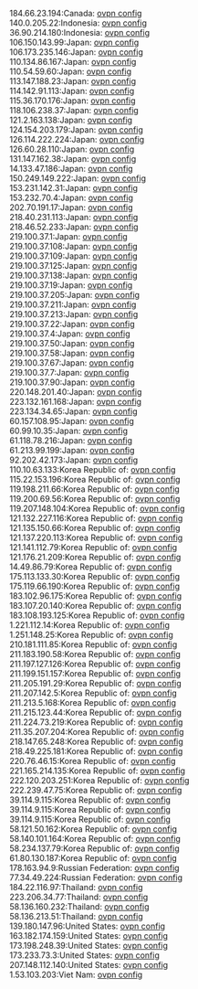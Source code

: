 184.66.23.194:Canada: [ovpn config](vpn/184_66_23_194.ovpn)  
140.0.205.22:Indonesia: [ovpn config](vpn/140_0_205_22.ovpn)  
36.90.214.180:Indonesia: [ovpn config](vpn/36_90_214_180.ovpn)  
106.150.143.99:Japan: [ovpn config](vpn/106_150_143_99.ovpn)  
106.173.235.146:Japan: [ovpn config](vpn/106_173_235_146.ovpn)  
110.134.86.167:Japan: [ovpn config](vpn/110_134_86_167.ovpn)  
110.54.59.60:Japan: [ovpn config](vpn/110_54_59_60.ovpn)  
113.147.188.23:Japan: [ovpn config](vpn/113_147_188_23.ovpn)  
114.142.91.113:Japan: [ovpn config](vpn/114_142_91_113.ovpn)  
115.36.170.176:Japan: [ovpn config](vpn/115_36_170_176.ovpn)  
118.106.238.37:Japan: [ovpn config](vpn/118_106_238_37.ovpn)  
121.2.163.138:Japan: [ovpn config](vpn/121_2_163_138.ovpn)  
124.154.203.179:Japan: [ovpn config](vpn/124_154_203_179.ovpn)  
126.114.222.224:Japan: [ovpn config](vpn/126_114_222_224.ovpn)  
126.60.28.110:Japan: [ovpn config](vpn/126_60_28_110.ovpn)  
131.147.162.38:Japan: [ovpn config](vpn/131_147_162_38.ovpn)  
14.133.47.186:Japan: [ovpn config](vpn/14_133_47_186.ovpn)  
150.249.149.222:Japan: [ovpn config](vpn/150_249_149_222.ovpn)  
153.231.142.31:Japan: [ovpn config](vpn/153_231_142_31.ovpn)  
153.232.70.4:Japan: [ovpn config](vpn/153_232_70_4.ovpn)  
202.70.191.17:Japan: [ovpn config](vpn/202_70_191_17.ovpn)  
218.40.231.113:Japan: [ovpn config](vpn/218_40_231_113.ovpn)  
218.46.52.233:Japan: [ovpn config](vpn/218_46_52_233.ovpn)  
219.100.37.1:Japan: [ovpn config](vpn/219_100_37_1.ovpn)  
219.100.37.108:Japan: [ovpn config](vpn/219_100_37_108.ovpn)  
219.100.37.109:Japan: [ovpn config](vpn/219_100_37_109.ovpn)  
219.100.37.125:Japan: [ovpn config](vpn/219_100_37_125.ovpn)  
219.100.37.138:Japan: [ovpn config](vpn/219_100_37_138.ovpn)  
219.100.37.19:Japan: [ovpn config](vpn/219_100_37_19.ovpn)  
219.100.37.205:Japan: [ovpn config](vpn/219_100_37_205.ovpn)  
219.100.37.211:Japan: [ovpn config](vpn/219_100_37_211.ovpn)  
219.100.37.213:Japan: [ovpn config](vpn/219_100_37_213.ovpn)  
219.100.37.22:Japan: [ovpn config](vpn/219_100_37_22.ovpn)  
219.100.37.4:Japan: [ovpn config](vpn/219_100_37_4.ovpn)  
219.100.37.50:Japan: [ovpn config](vpn/219_100_37_50.ovpn)  
219.100.37.58:Japan: [ovpn config](vpn/219_100_37_58.ovpn)  
219.100.37.67:Japan: [ovpn config](vpn/219_100_37_67.ovpn)  
219.100.37.7:Japan: [ovpn config](vpn/219_100_37_7.ovpn)  
219.100.37.90:Japan: [ovpn config](vpn/219_100_37_90.ovpn)  
220.148.201.40:Japan: [ovpn config](vpn/220_148_201_40.ovpn)  
223.132.161.168:Japan: [ovpn config](vpn/223_132_161_168.ovpn)  
223.134.34.65:Japan: [ovpn config](vpn/223_134_34_65.ovpn)  
60.157.108.95:Japan: [ovpn config](vpn/60_157_108_95.ovpn)  
60.99.10.35:Japan: [ovpn config](vpn/60_99_10_35.ovpn)  
61.118.78.216:Japan: [ovpn config](vpn/61_118_78_216.ovpn)  
61.213.99.199:Japan: [ovpn config](vpn/61_213_99_199.ovpn)  
92.202.42.173:Japan: [ovpn config](vpn/92_202_42_173.ovpn)  
110.10.63.133:Korea Republic of: [ovpn config](vpn/110_10_63_133.ovpn)  
115.22.153.196:Korea Republic of: [ovpn config](vpn/115_22_153_196.ovpn)  
119.198.211.66:Korea Republic of: [ovpn config](vpn/119_198_211_66.ovpn)  
119.200.69.56:Korea Republic of: [ovpn config](vpn/119_200_69_56.ovpn)  
119.207.148.104:Korea Republic of: [ovpn config](vpn/119_207_148_104.ovpn)  
121.132.227.116:Korea Republic of: [ovpn config](vpn/121_132_227_116.ovpn)  
121.135.150.66:Korea Republic of: [ovpn config](vpn/121_135_150_66.ovpn)  
121.137.220.113:Korea Republic of: [ovpn config](vpn/121_137_220_113.ovpn)  
121.141.112.79:Korea Republic of: [ovpn config](vpn/121_141_112_79.ovpn)  
121.176.21.209:Korea Republic of: [ovpn config](vpn/121_176_21_209.ovpn)  
14.49.86.79:Korea Republic of: [ovpn config](vpn/14_49_86_79.ovpn)  
175.113.133.30:Korea Republic of: [ovpn config](vpn/175_113_133_30.ovpn)  
175.119.66.190:Korea Republic of: [ovpn config](vpn/175_119_66_190.ovpn)  
183.102.96.175:Korea Republic of: [ovpn config](vpn/183_102_96_175.ovpn)  
183.107.20.140:Korea Republic of: [ovpn config](vpn/183_107_20_140.ovpn)  
183.108.193.125:Korea Republic of: [ovpn config](vpn/183_108_193_125.ovpn)  
1.221.112.14:Korea Republic of: [ovpn config](vpn/1_221_112_14.ovpn)  
1.251.148.25:Korea Republic of: [ovpn config](vpn/1_251_148_25.ovpn)  
210.181.111.85:Korea Republic of: [ovpn config](vpn/210_181_111_85.ovpn)  
211.183.190.58:Korea Republic of: [ovpn config](vpn/211_183_190_58.ovpn)  
211.197.127.126:Korea Republic of: [ovpn config](vpn/211_197_127_126.ovpn)  
211.199.151.157:Korea Republic of: [ovpn config](vpn/211_199_151_157.ovpn)  
211.205.191.29:Korea Republic of: [ovpn config](vpn/211_205_191_29.ovpn)  
211.207.142.5:Korea Republic of: [ovpn config](vpn/211_207_142_5.ovpn)  
211.213.5.168:Korea Republic of: [ovpn config](vpn/211_213_5_168.ovpn)  
211.215.123.44:Korea Republic of: [ovpn config](vpn/211_215_123_44.ovpn)  
211.224.73.219:Korea Republic of: [ovpn config](vpn/211_224_73_219.ovpn)  
211.35.207.204:Korea Republic of: [ovpn config](vpn/211_35_207_204.ovpn)  
218.147.65.248:Korea Republic of: [ovpn config](vpn/218_147_65_248.ovpn)  
218.49.225.181:Korea Republic of: [ovpn config](vpn/218_49_225_181.ovpn)  
220.76.46.15:Korea Republic of: [ovpn config](vpn/220_76_46_15.ovpn)  
221.165.214.135:Korea Republic of: [ovpn config](vpn/221_165_214_135.ovpn)  
222.120.203.251:Korea Republic of: [ovpn config](vpn/222_120_203_251.ovpn)  
222.239.47.75:Korea Republic of: [ovpn config](vpn/222_239_47_75.ovpn)  
39.114.9.115:Korea Republic of: [ovpn config](vpn/39_114_9_115.ovpn)  
39.114.9.115:Korea Republic of: [ovpn config](vpn/39_114_9_115.ovpn)  
39.114.9.115:Korea Republic of: [ovpn config](vpn/39_114_9_115.ovpn)  
58.121.50.162:Korea Republic of: [ovpn config](vpn/58_121_50_162.ovpn)  
58.140.101.164:Korea Republic of: [ovpn config](vpn/58_140_101_164.ovpn)  
58.234.137.79:Korea Republic of: [ovpn config](vpn/58_234_137_79.ovpn)  
61.80.130.187:Korea Republic of: [ovpn config](vpn/61_80_130_187.ovpn)  
178.163.94.9:Russian Federation: [ovpn config](vpn/178_163_94_9.ovpn)  
77.34.49.224:Russian Federation: [ovpn config](vpn/77_34_49_224.ovpn)  
184.22.116.97:Thailand: [ovpn config](vpn/184_22_116_97.ovpn)  
223.206.34.77:Thailand: [ovpn config](vpn/223_206_34_77.ovpn)  
58.136.160.232:Thailand: [ovpn config](vpn/58_136_160_232.ovpn)  
58.136.213.51:Thailand: [ovpn config](vpn/58_136_213_51.ovpn)  
139.180.147.96:United States: [ovpn config](vpn/139_180_147_96.ovpn)  
163.182.174.159:United States: [ovpn config](vpn/163_182_174_159.ovpn)  
173.198.248.39:United States: [ovpn config](vpn/173_198_248_39.ovpn)  
173.233.73.3:United States: [ovpn config](vpn/173_233_73_3.ovpn)  
207.148.112.140:United States: [ovpn config](vpn/207_148_112_140.ovpn)  
1.53.103.203:Viet Nam: [ovpn config](vpn/1_53_103_203.ovpn)  
